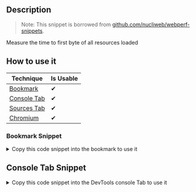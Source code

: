 ## Description

> Note: 
> This snippet is borrowed from [github.com/nucliweb/webperf-snippets](https://github.com/nucliweb/webperf-snippets/blob/main/README.md#time-to-first-byte).

Measure the time to first byte of all resources loaded

## How to use it

<!-- START-HOW_TO[bookmark,console-tab,sources-tab,chromium] -->


| Technique   | Is Usable  |
| ----------- | ---------- |
| [Bookmark](https://github.com/push-based/web-performance-tools/blob/main/docs/how-to-use-it-with-bookmarks) |      ✔    | 
| [Console Tab](https://github.com/push-based/web-performance-tools/blob/main/docs/how-to-use-it-with-console-tab.md) |      ✔    | 
| [Sources Tab](https://github.com/push-based/web-performance-tools/blob/main/docs/how-to-use-it-with-sources-tab.md) |      ✔    | 
| [Chromium](https://github.com/push-based/web-performance-tools/blob/main/docs/how-to-use-it-with-chromium.md)       |      ✔    |
    


### Bookmark Snippet



<details>

<summary>Copy this code snippet into the bookmark to use it</summary>


```javascript

javascript:(() => {new PerformanceObserver((entryList) => {
    const entries = entryList.getEntries();
    const resourcesLoaded = [...entries].map((entry) => {
        let obj = {};
        // Some resources may have a responseStart value of 0, due
        // to the resource being cached, or a cross-origin resource
        // being served without a Timing-Allow-Origin header set.
        if (entry.responseStart > 0) {
            obj = {
                'TTFB (ms)': entry.responseStart,
                Resource: entry.name
            };
        }
        return obj;
    });
    console.table(resourcesLoaded);
}).observe({
    type: 'resource',
    buffered: true
});
})()
``` 




</details>



## Console Tab Snippet

<details>

<summary>Copy this code snippet into the DevTools console Tab to use it</summary>


```javascript

new PerformanceObserver((entryList) => {
    const entries = entryList.getEntries();
    const resourcesLoaded = [...entries].map((entry) => {
        let obj = {};
        // Some resources may have a responseStart value of 0, due
        // to the resource being cached, or a cross-origin resource
        // being served without a Timing-Allow-Origin header set.
        if (entry.responseStart > 0) {
            obj = {
                'TTFB (ms)': entry.responseStart,
                Resource: entry.name
            };
        }
        return obj;
    });
    console.table(resourcesLoaded);
}).observe({
    type: 'resource',
    buffered: true
});

``` 




</details>




<!-- END-HOW_TO -->




































































